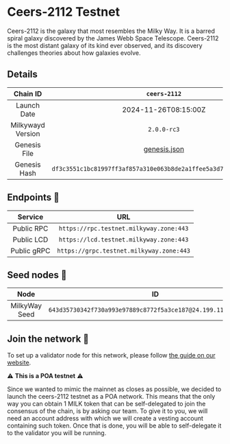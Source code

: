 # Ceers-2112 Testnet

Ceers-2112 is the galaxy that most resembles the Milky Way. It is a barred spiral galaxy discovered by the James Webb
Space Telescope. Ceers-2112 is the most distant galaxy of its kind ever observed, and its discovery challenges theories
about how galaxies evolve.

## Details

|     Chain ID      |                            `ceers-2112`                            |
|:-----------------:|:------------------------------------------------------------------:|
|    Launch Date    |                        2024-11-26T08:15:00Z                        |
| Milkywayd Version |                            `2.0.0-rc3`                             |
|   Genesis File    |              [genesis.json](ceers-2112/genesis.json)               |
|   Genesis Hash    | `df3c3551c1bc81997ff3af857a310e063b8de2a1ffee5a3d7b67a08371f276ab` |

## Endpoints 🎯

|   Service   |                   URL                    |
|:-----------:|:----------------------------------------:|
| Public RPC  | `https://rpc.testnet.milkyway.zone:443`  |
| Public LCD  | `https://lcd.testnet.milkyway.zone:443`  |
| Public gRPC | `https://grpc.testnet.milkyway.zone:443` |

## Seed nodes 🌱

|     Node      |                               ID                                |
|:-------------:|:---------------------------------------------------------------:|
| MilkyWay Seed | `643d35730342f730a993e97889c8772f5a3ce187@24.199.113.179:26656` |

## Join the network 📜

To set up a validator node for this network, please
follow [the guide on our website](https://docs.milkyway.zone/modular-restaking/guides/consensus/validator-node).

⚠ **This is a POA testnet** ⚠

Since we wanted to mimic the mainnet as closes as possible, we decided to launch the ceers-2112 testnet as a POA
network. This means that the only way you can obtain 1 MILK token that can be self-delegated to join the consensus of
the chain, is by asking our team. To give it to you, we will need an account address with which we will create a vesting
account containing such token. Once that is done, you will be able to self-delegate it to the validator you will be
running. 